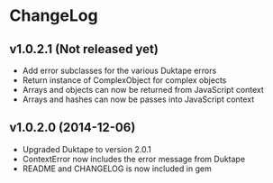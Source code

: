 # ChangeLog

## v1.0.2.1 (Not released yet)

* Add error subclasses for the various Duktape errors
* Return instance of ComplexObject for complex objects
* Arrays and objects can now be returned from JavaScript context
* Arrays and hashes can now be passes into JavaScript context

## v1.0.2.0 (2014-12-06)

* Upgraded Duktape to version 2.0.1
* ContextError now includes the error message from Duktape
* README and CHANGELOG is now included in gem

